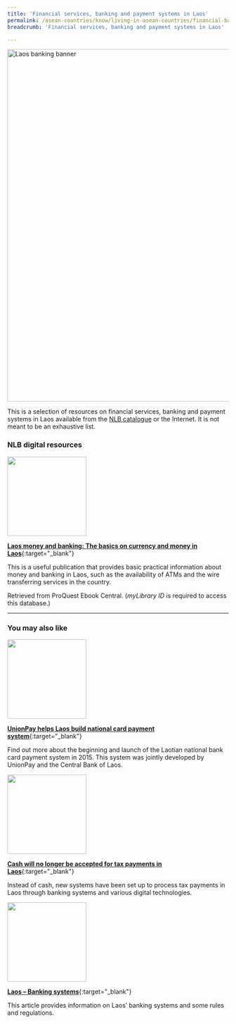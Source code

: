 ```yaml
---
title: 'Financial services, banking and payment systems in Laos'
permalink: /asean-countries/know/living-in-asean-countries/financial-banking-payment-in-laos/
breadcrumb: 'Financial services, banking and payment systems in Laos'

---
```



<img src="/images/asean-living/ASEAN-Laos-Banking.jpg" alt="Laos banking banner" style="width:800px;" />

This is a selection of resources on financial services, banking and payment systems in Laos available from the [NLB catalogue](http://catalogue.nlb.gov.sg/) or the Internet.  It is not meant to be an exhaustive list.

### **NLB digital resources**

<img src="/images/resources/Database 2.jpg" style="width:180px;" />

[**Laos money and banking: The basics on currency and money in Laos**](http://eresources.nlb.gov.sg/Main/Browse?startsWith=p){:target="_blank"}

This is a useful publication that provides basic practical information about money and banking in Laos, such as the availability of ATMs and the wire transferring services in the country.

Retrieved from ProQuest Ebook Central. (*myLibrary ID* is required to access this database.)

---

### **You may also like**

<img src="/images/resources/Article 2.jpg" style="width:180px;" />

[**UnionPay helps Laos build national card payment system**](http://www.globaltimes.cn/content/955732.shtml){:target="_blank"}

Find out more about the beginning and launch of the Laotian national bank card payment system in 2015. This system was jointly developed by UnionPay and the Central Bank of Laos.

<img src="/images/resources/Article 4.jpg" style="width:180px;" />

[**Cash will no longer be accepted for tax payments in Laos**](https://laotiantimes.com/2017/04/29/cash-no-longer-accepted-tax-payments/){:target="_blank"}

Instead of cash, new systems have been set up to process tax payments in Laos through banking systems and various digital technologies.

<img src="/images/resources/Article 3.jpg" style="width:180px;" />

[**Laos – Banking systems**](https://www.export.gov/article?id=Laos-Banking-Systems){:target="_blank"}

This article provides information on Laos’ banking systems and some rules and regulations.